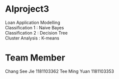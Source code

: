# AIproject3
Loan Application Modelling \
Classification 1 : Naive Bayes \
Classification 2 : Decision Tree \
Cluster Analysis : K-means

# Team Member
Chang See Jie 1181103362
Tee Ming Yuan 1181103353

